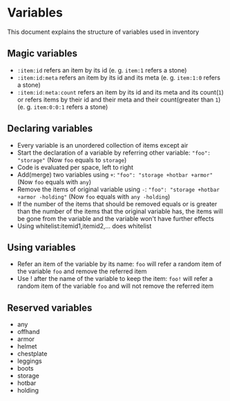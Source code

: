 # Variables
This document explains the structure of variables used in inventory
## Magic variables
 * `:item:id` refers an item by its id  (e. g. `item:1` refers a stone)
 * `:item:id:meta` refers an item by its id and its meta (e. g. `item:1:0` refers a stone)
 * `:item:id:meta:count` refers an item by its id and its meta and its count(`1`) or refers items by their id and their meta and their count(greater than `1`) (e. g. `item:0:0:1` refers a stone)
## Declaring variables
 * Every variable is an unordered collection of items except air
 * Start the declaration of a variable by referring other variable: `"foo": "storage"` (Now `foo` equals to `storage`)
 * Code is evaluated per space, left to right
 * Add(merge) two variables using `+`: `"foo": "storage +hotbar +armor"` (Now `foo` equals with `any`)
 * Remove the items of original variable using `-`: `"foo": "storage +hotbar +armor -holding"` (Now `foo` equals with `any -holding`)
 * If the number of the items that should be removed equals or is greater than the number of the items that the original variable has, the items will be gone from the variable and the variable won't have further effects
 * Using whitelist:itemid1,itemid2,... does whitelist
## Using variables
 * Refer an item of the variable by its name: `foo` will refer a random item of the variable `foo` and remove the referred item
 * Use ! after the name of the variable to keep the item: `foo!` will refer a random item of the variable `foo` and will not remove the referred item
## Reserved variables
 * any
 * offhand
 * armor
 * helmet
 * chestplate
 * leggings
 * boots
 * storage
 * hotbar
 * holding
